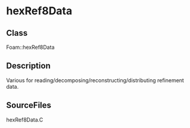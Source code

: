 # hexRef8Data 
## Class
Foam::hexRef8Data

## Description
Various for reading/decomposing/reconstructing/distributing refinement
data.

## SourceFiles
hexRef8Data.C


